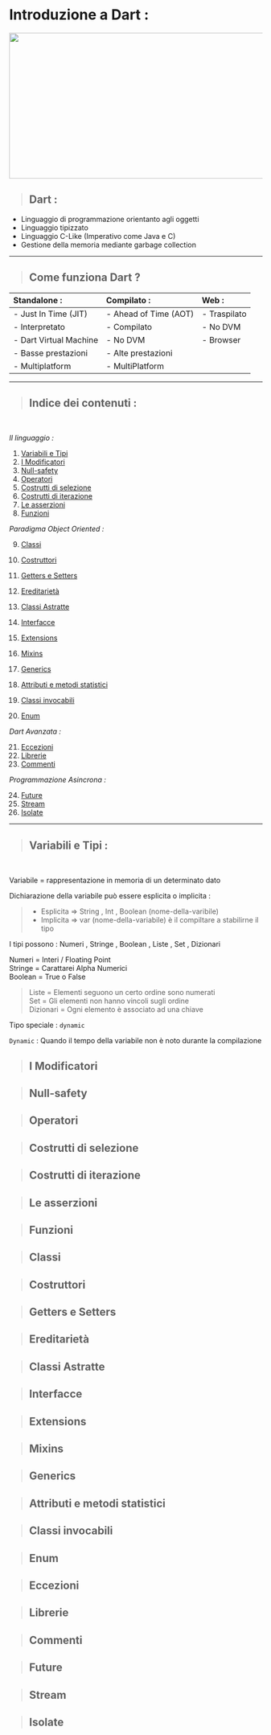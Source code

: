 # Introduzione a Dart :


<img style="margin-left: auto; margin-right: auto" src="https://swansoftwaresolutions.com/wp-content/uploads/2020/02/08.20.20-What-is-Dart-and-how-is-it-used-1024x576.jpg" width="600" height="290" hspace="200">


> ##  Dart :

- Linguaggio di programmazione orientanto agli oggetti
- Linguaggio tipizzato
- Linguaggio C-Like (Imperativo come Java e C)
- Gestione della memoria mediante garbage collection

---
> ## Come funziona Dart ?

<div align ='center'>

|Standalone :             |       Compilato :                 |     Web :         |
|    :---                 |             :---                  |     :--           |
|- Just In Time (JIT)     |       - Ahead of Time (AOT)       |     - Traspilato  |
|- Interpretato           |       - Compilato                 |     - No DVM      |
|- Dart Virtual Machine   |       - No DVM                    |     - Browser     |
|- Basse prestazioni      |       - Alte prestazioni          |                   |
|- Multiplatform          |       - MultiPlatform             |                   |

</div>

---

> ## Indice dei contenuti :

<br>

*Il linguaggio :*

1. [Variabili e Tipi](#variabili-e-tipi)
2. [I Modificatori](#i-modificatori)
3. [Null-safety](#null-safety)
4. [Operatori](#operatori)
5. [Costrutti di selezione](#costrutti-di-selezione)
6. [Costrutti di iterazione](#costrutti-di-iterazione)
7. [Le asserzioni](#le-asserzioni)
8. [Funzioni](#funzioni)

*Paradigma Object Oriented :*

9.  [Classi](#classi)
10. [Costruttori](#costruttori)
11. [Getters e Setters](#getters-e-setters)
12. [Ereditarietà](#ereditarietà)


13. [Classi Astratte](#classi-astratte)
14. [Interfacce](#interfacce)
15. [Extensions](#extensions)
16. [Mixins](#mixins)
17. [Generics](#generics)
18. [Attributi e metodi statistici](#attributi-e-metodi-statistici)
19. [Classi invocabili](#classi-invocabili)
20. [Enum](#enum)

*Dart Avanzata :*

21. [Eccezioni](#eccezioni)
22. [Librerie](#librerie)
23. [Commenti](#commenti)

*Programmazione Asincrona :*

24. [Future](#future)
25. [Stream](#stream)
26. [Isolate](#isolate)
---
> ## Variabili e Tipi :
<br>

Variabile = rappresentazione in memoria di un determinato dato

 Dichiarazione della variabile può essere esplicita o implicita : <br>
>- Esplicita => String , Int , Boolean (nome-della-varibile) <br>
>- Implicita => var (nome-della-variabile) è il compiltare a stabilirne il tipo

I tipi possono : Numeri , Stringe , Boolean , Liste , Set , Dizionari 

Numeri  = Interi / Floating Point <br>
Stringe = Carattarei Alpha Numerici <br>
Boolean = True o False

>Liste = Elementi seguono un certo ordine sono numerati <br>
>Set   = Gli elementi non hanno vincoli sugli ordine <br>
>Dizionari = Ogni elemento è associato ad una chiave <br>

Tipo speciale : `dynamic`

`Dynamic` : Quando il tempo della variabile non è noto durante la compilazione



>## I Modificatori

>## Null-safety

>## Operatori

>## Costrutti di selezione

>## Costrutti di iterazione

>## Le asserzioni

>## Funzioni

>## Classi

>## Costruttori

>## Getters e Setters

>## Ereditarietà

>## Classi Astratte

>## Interfacce

>## Extensions

>## Mixins

>## Generics

>## Attributi e metodi statistici

>## Classi invocabili

>## Enum

>## Eccezioni

>## Librerie

>## Commenti

>## Future

>## Stream

>## Isolate




